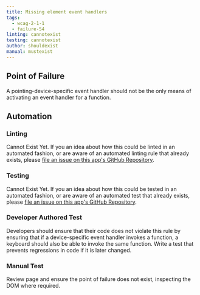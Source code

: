 ```yaml
---
title: Missing element event handlers
tags: 
  - wcag-2-1-1
  - failure-54
linting: cannotexist
testing: cannotexist
author: shouldexist
manual: mustexist
---
```


## Point of Failure

A pointing-device-specific event handler should not be the only means of activating an event handler for a function.

## Automation

### Linting

Cannot Exist Yet. If you an idea about how this could be linted in an automated fashion, or are aware of an automated linting rule that already exists, please [file an issue on this app's GitHub Repository](https://github.com/MelSumner/a11y-automation/issues).

### Testing

Cannot Exist Yet. If you an idea about how this could be tested in an automated fashion, or are aware of an automated test that already exists, please [file an issue on this app's GitHub Repository](https://github.com/MelSumner/a11y-automation/issues).

### Developer Authored Test

Developers should ensure that their code does not violate this rule by ensuring that if a device-specific event handler invokes a function, a keyboard should also be able to invoke the same function. Write a test that prevents regressions in code if it is later changed.

### Manual Test

Review page and ensure the point of failure does not exist, inspecting the DOM where required.
